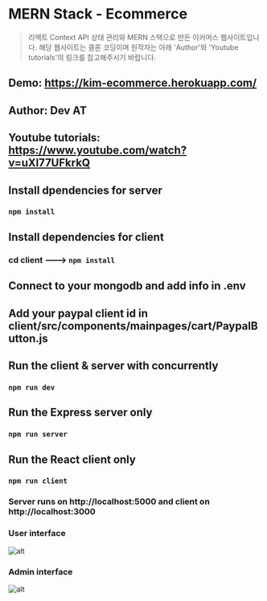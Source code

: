 # MERN Stack - Ecommerce
> 리액트 Context API 상태 관리와 MERN 스택으로 만든 이커머스 웹사이트입니다. 해당 웹사이트는 클론 코딩이며 원작자는 아래 'Author'와 'Youtube tutorials'의 링크를 참고해주시기 바랍니다.

## Demo: https://kim-ecommerce.herokuapp.com/

## Author: Dev AT
## Youtube tutorials: https://www.youtube.com/watch?v=uXl77UFkrkQ

## Install dpendencies for server
### `npm install`

## Install dependencies for client
### cd client ---> `npm install`

## Connect to your mongodb and add info in .env

## Add your paypal client id in client/src/components/mainpages/cart/PaypalButton.js

## Run the client & server with concurrently
### `npm run dev`

## Run the Express server only
### `npm run server`

## Run the React client only
### `npm run client`

### Server runs on http://localhost:5000 and client on http://localhost:3000

### User interface

![alt](https://res.cloudinary.com/duw5jvlb4/image/upload/v1619715616/README/React_App_-_kim-ecommerce.herokuapp.com_rkcqfs.png)

### Admin interface

![alt](https://res.cloudinary.com/duw5jvlb4/image/upload/v1619715617/README/React_App_Admin_-_kim-ecommerce.herokuapp.com_ekqb4z.png)